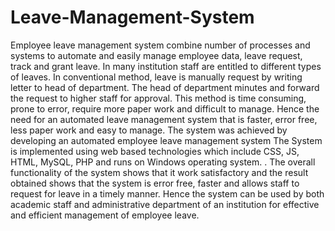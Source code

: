 # Leave-Management-System
Employee leave management system combine number of processes and systems to automate and easily manage employee data, leave request, track and grant leave. In many institution staff are entitled to different types of leaves. In conventional method, leave is manually request by writing letter to head of department. The head of department minutes and forward the request to higher staff for approval. This method is time consuming, prone to error, require more paper work and difficult to manage. Hence the need for an automated leave management system that is faster, error free, less paper work and easy to manage. The system was achieved by developing an automated employee leave management system The System is implemented using web based technologies which include CSS, JS, HTML, MySQL, PHP and runs on Windows operating system. . The overall functionality of the system shows that it work satisfactory and the result obtained shows that the system is error free, faster and allows staff to request for leave in a timely manner. Hence the system can be used by both academic staff and administrative department of an institution for effective and efficient management of employee leave.
